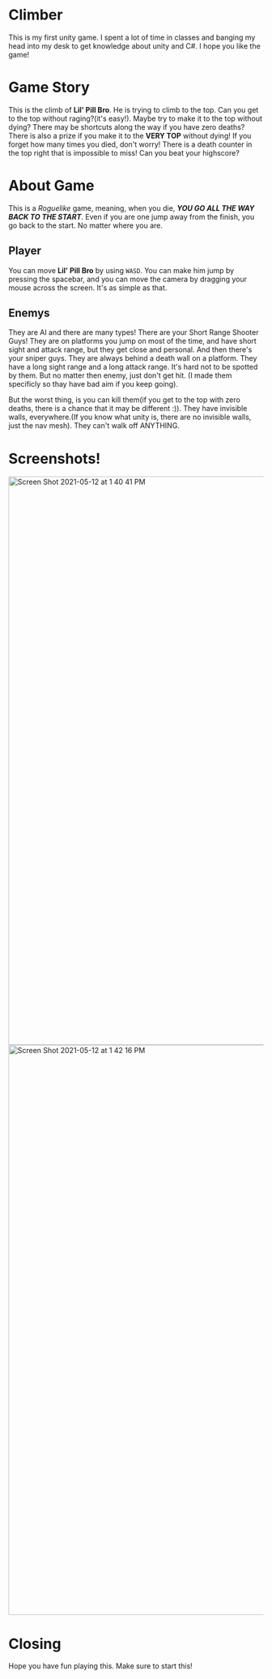 # Climber

This is my first unity game. I spent a lot of time in classes and banging my head into my desk to get knowledge about unity and C#. I hope you like the game!

# Game Story

This is the climb of **Lil' Pill Bro**. He is trying to climb to the top. Can you get to the top without raging?(it's easy!). Maybe try to make it to the top without dying? There may be shortcuts along the way if you have zero deaths? There is also a prize if you make it to the **VERY TOP** without dying! If you forget how many times you died, don't worry! There is a death counter in the top right that is impossible to miss! Can you beat your highscore?

# About Game

This is a *Roguelike* game, meaning, when you die,  ***YOU GO ALL THE WAY BACK TO THE START***. Even if you are one jump away from the finish, you go back to the start. No matter where you are.

## Player

You can move **Lil' Pill Bro** by using `WASD`. You can make him jump by pressing the spacebar, and you can move the camera by dragging your mouse across the screen. It's as simple as that.

## Enemys

They are AI and there are many types! There are your Short Range Shooter Guys! They are on platforms you jump on most of the time, and have short sight and attack range, but they get close and personal. And then there's your sniper guys. They are always behind a death wall on a platform. They have a long sight range and a long attack range. It's hard not to be spotted by them. But no matter then enemy, just don't get hit. (I made them specificly so thay have bad aim if you keep going). 

But the worst thing, is you can kill them(if you get to the top with zero deaths, there is a chance that it may be different :)). They have invisible walls, everywhere.(If you know what unity is, there are no invisible walls, just the nav mesh). They can't walk off ANYTHING.

# Screenshots!
<a href = "#">
<img width="1122" alt="Screen Shot 2021-05-12 at 1 40 41 PM" src="https://user-images.githubusercontent.com/66882633/118041455-a8adf000-b327-11eb-9ca4-d300ddebf934.png">
<br>
<img width="1125" alt="Screen Shot 2021-05-12 at 1 42 16 PM" src="https://user-images.githubusercontent.com/66882633/118041667-ead73180-b327-11eb-98df-5ce4feca1c38.png">
</a>

# Closing

Hope you have fun playing this. Make sure to start this!
